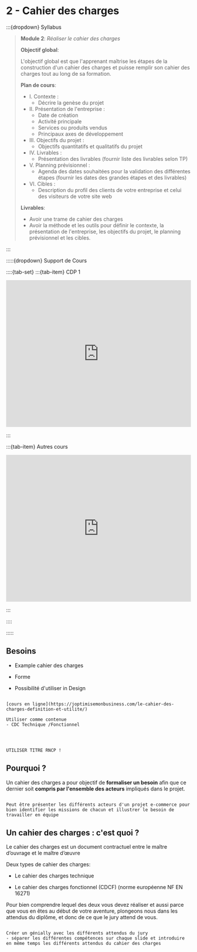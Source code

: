 # 2 - Cahier des charges 

:::{dropdown} Syllabus

> **Module 2**: *Réaliser le cahier des charges*
>
>**Objectif global**: 
>
>L'objectif global est que l'apprenant maîtrise les étapes de la construction d'un cahier des charges et puisse remplir son cahier des charges tout au long de sa formation.
>
>**Plan de cours**:
>- I. Contexte :
>    - Décrire la genèse du projet
>- II. Présentation de l'entreprise :
>    - Date de création
>    - Activité principale
>    - Services ou produits vendus
>    - Principaux axes de développement
>- III. Objectifs du projet :
>    - Objectifs quantitatifs et qualitatifs du projet
>- IV. Livrables :
>    - Présentation des livrables (fournir liste des livrables selon TP)
>- V. Planning prévisionnel :
>    - Agenda des dates souhaitées pour la validation des différentes étapes (fournir les dates des grandes étapes et des livrables)
>- VI. Cibles :
>    - Description du profil des clients de votre entreprise et celui des visiteurs de votre site web
>
>**Livrables**:
>- Avoir une trame de cahier des charges
>- Avoir la méthode et les outils pour définir le contexte, la présentation de l'entreprise, les objectifs du projet, le planning prévisionnel et les cibles.


:::


:::::{dropdown} Support de Cours 

::::{tab-set}
:::{tab-item} CDP 1


<iframe src="https://drive.google.com/file/d/1DhbgRc-XNXztTFHU3SyJpjTfMK7eSxUB/preview" 
        width="100%" 
        height="400px" 
        frameborder="0" 
        allowfullscreen>
</iframe>


:::

:::{tab-item} Autres cours

<iframe src="https://drive.google.com/file/d/1CZsXtIKWpLt-NGjbemlJGisfHwabVbgt/preview" 
        width="100%" 
        height="400px" 
        frameborder="0" 
        allowfullscreen>
</iframe>

:::

::::

:::::

## Besoins

- Example cahier des charges

- Forme

- Possibilité d'utiliser in Design


```{warning}

[cours en ligne](https://joptimisemonbusiness.com/le-cahier-des-charges-definition-et-utilite/)

Utiliser comme contenue
- CDC Technique /Fonctionnel




UTILISER TITRE RNCP !

```




## Pourquoi ?

<p class="p-emphase">Un cahier des charges a pour objectif de <strong>formaliser un besoin</strong> afin que ce dernier soit <strong>compris par l'ensemble des acteurs</strong> impliqués dans le projet.</p>

```{note}

Peut être présenter les différents acteurs d'un projet e-commerce pour bien identifier les missions de chacun et illustrer le besoin de travailler en équipe

```

## Un cahier des charges : c'est quoi ?

<p class="p-emphase">Le cahier des charges est un document contractuel entre le maître d’ouvrage et le maître d’œuvre</p>

Deux types de cahier des charges:

- Le cahier des charges technique

- Le cahier des charges fonctionnel (CDCF) (norme européenne NF EN 16271)

Pour bien comprendre lequel des deux vous devez réaliser et aussi parce que vous en êtes au début de votre aventure, plongeons nous dans les attendus du diplôme, et donc de ce que le jury attend de vous.

```{note}

Créer un génially avec les différents attendus du jury
- séparer les différentes compétences sur chaque slide et introduire en même temps les différents attendus du cahier des charges

```